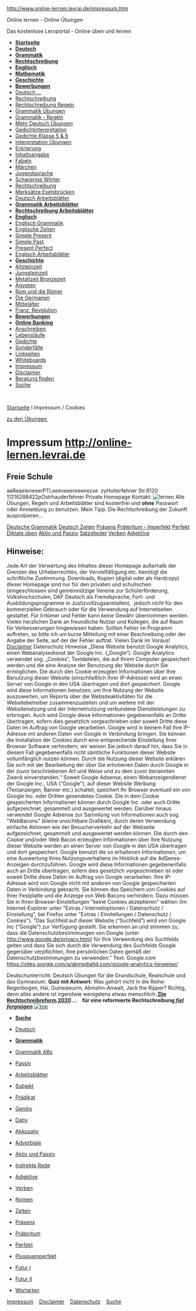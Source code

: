 http://www.online-lernen.levrai.de/impressum.htm

Online lernen - Online Übungen

Das kostenlose Lernportal - Online üben und lernen

-   [**Startseite**](index.htm)
-   [**Deutsch**](deutsch_unterricht.htm)
-   [**Grammatik**](deutsch_grammatik_uebungen_klasse_5_6_7.htm)
-   [**Rechtschreibung**](deutsch_rechtschreibung_uebungen_5-7.htm)
-   [**Englisch**](englisch_online_uebungen.htm)
-   [**Mathematik**](mathematik_uebungen.htm)
-   [**Geschichte**](geschichte_online_uebungen.htm)
-   [**Bewerbungen**](arbeit_wirtschaft/a_arbeit_und_wirtschaft.htm)
-   [Deutsch ...](deutsch_unterricht.htm)
-   [Rechtschreibung](deutsch_rechtschreibung_uebungen_5-7.htm)
-   [Rechtschreibung Regeln](deutsch-uebungen/regeln_der_rechtschreibung.htm)
-   [Grammatik Übungen](deutsch_grammatik_uebungen_klasse_5_6_7.htm)
-   [Grammatik - Regeln](deutsch-uebungen/regeln_der_grammatik.htm)
-   [Mehr Deutsch Übungen](deutsch_unterricht.htm)
-   [Gedichtinterpretation](deutsch-uebungen/gedichtinterpretation/a_gedichtinterpretation.htm)
-   [Gedichte Klasse 5 & 6](deutsch-uebungen/gedichte_klasse_5_6/a_gedichte_klasse_5_6.htm)
-   [Interpretation Übungen](deutsch-uebungen/interpretation/a_interpretation_kurzgeschichten.htm)
-   [Erörterung](deutsch-uebungen/eroerterung/a_eroerterung.htm)
-   [Inhaltsangabe](deutsch-uebungen/inhaltsangabe/a_inhaltsangabe.htm)
-   [Fabeln](deutsch-uebungen/fabeln/a_fabeln_im_unterricht.htm)
-   [Märchen](deutsch-uebungen/maerchen/a_maerchen_im_unterricht.htm)
-   [Jugendsprache](deutsch-uebungen/jugendsprache/a_jugendsprache_im_unterricht.htm)
-   [Schwierige Wörter](deutsch-uebungen/sonderfaelle_rechtschreibung_a.htm)
-   [Rechtschreibung](deutsch-uebungen/sonderfaelle_rechtschreibung_a.htm)
-   [Merksätze Eselsbrücken](deutsch-uebungen/sonderfaelle_rechtschreibung/eselsbruecken.htm)
-   [Deutsch Arbeitsblätter](deutsch_arbeitsblaetter.htm)
-   [**Grammatik Arbeitsblätter**](deutsch-uebungen/grammatik_5_7/a_grammatik_arbeitsblaetter.htm)
-   [**Rechtschreibung Arbeitsblätter**](deutsch-uebungen/rechtschreibung_5_7/a_rechtschreibung_arbeitsblaetter.htm)
-   [**Englisch**](englisch_online_uebungen.htm)
-   [Englisch Grammatik](englisch/englisch_grammatik_uebersicht.htm)
-   [Englische Zeiten](englisch/englische_zeiten.htm)
-   [Simple Present](englisch/englisch_zeiten/simple_present/a_englisch_simple_present.htm)
-   [Simple Past](englisch/englisch_zeiten/simple_past/a_englisch_simple_past.htm)
-   [Present Perfect](englisch/englisch_zeiten/present_perfect/a_englisch_present_perfect.htm)
-   [Englisch Arbeitsblätter](englisch/englisch_arbeitsblaetter.htm)
-   [**Geschichte**](geschichte_online_uebungen.htm)
-   [Altsteinzeit](geschichte_uebungen/steinzeit/a_geschichte_altsteinzeit.htm)
-   [Jungsteinzeit](geschichte_uebungen/jungsteinzeit/a_geschichte_jungsteinzeit_uebungen.htm)
-   [Metallzeit Bronzezeit](geschichte_uebungen/metallzeit/a_geschichte_metallzeit_uebungen.htm)
-   [Ägypten](geschichte_uebungen/aegypten/a_geschichte_aegypten_uebungen.htm)
-   [Rom und die Römer](geschichte_uebungen/rom_roemer/a_geschichte_rom_roemer.htm)
-   [Die Germanen](geschichte_uebungen/germanen/a_geschichte_germanen.htm)
-   [Mittelalter](geschichte_uebungen/mittelalter/a_mittelalter.htm)
-   [Franz. Revolution](geschichte_uebungen/franzoesische_revolution/a_franzoesische_revolution.htm)
-   [**Bewerbungen**](arbeit_wirtschaft/bewerbungen/a_bewerbungen_uebungen.htm)
-   [**Online Banking**](arbeit_wirtschaft/online-banking/a_online_banking.htm)
-   [Anschreiben](arbeit_wirtschaft/bewerbungen/07_beispiele_bewerbungen.htm)
-   [Lebensläufe](arbeit_wirtschaft/bewerbungen/09_lebenslaeufe_beispiele.htm)
-   [Gedichte](http://gedichte.levrai.de/themen_gedichte_kreuzfahrten.htm)
-   [Sonderfälle](deutsch-uebungen/sonderfaelle_rechtschreibung_a.htm)
-   [Linkseiten](lernen_online_links_uebungen.htm)
-   [Whiteboards](whiteboard_smartboard_uebungen.htm)
-   [Impressum](impressum.htm)
-   [Disclaimer](disclaimer.htm)
-   [Beratung finden](beratungseinrichtungen.htm)
-   [Suche](suche.htm)

 

[Startseite](index.htm) I Impressum / Cookies

[zu den Übungen ](deutsch-uebungen/grammatik_5_7/17_alle_satzglieder/01_objekte_bestimmen_uebungen.htm)

Impressum http://online-lernen.levrai.de
========================================

Freie Schule
------------

<span class="weiss">aa</span>R<span class="weiss">e</span>a<span class="weiss">e</span>i<span class="weiss">e</span>n<span class="weiss">e</span>e<span class="weiss">e</span>r<span class="weiss">PT</span>L<span class="weiss">e</span>e<span class="weiss">e</span>v<span class="weiss">e</span>e<span class="weiss">e</span>r<span class="weiss">e</span>e<span class="weiss">e</span>n<span class="weiss">e</span>z<span class="weiss">se</span>
<span class="weiss">  zy</span>Holterfehner Str.<span class="weiss">81</span>20
<span class="weiss">11</span>2<span class="weiss">1</span>6<span class="weiss">2</span>8<span class="weiss">8</span>4<span class="weiss">2</span>2<span class="weiss">p</span>Ostrhauderfehn<span class="weiss">er</span>
Private Homepage
Kontakt: ![lernen](images/email_info.GIF)
Alle Übungen, Regeln und Arbeitsblätter sind kostenfrei und **ohne** Passwort oder Anmeldung zu benutzen. Mein Tipp: Die Rechtschreibung der Zukunft ausprobieren...

[Deutsche Grammatik](deutsch_grammatik_uebungen_klasse_5_6_7.htm)
[Deutsch Zeiten](deutsch-uebungen/grammatik_5_7/31_zeiten/a_grammatik_zeiten.htm)
[Präsens](deutsch-uebungen/grammatik_5_7/praesens_zeiten/a_zeiten_praesens.htm)
[Präteritum - Imperfekt](deutsch-uebungen/grammatik_5_7/praeteritum_imperfekt/a_zeiten_praeteritum.htm)
[Perfekt](deutsch-uebungen/grammatik_5_7/perfekt_zeiten/a_zeiten_perfekt.htm)
[Diktate üben](deutsch-uebungen/rechtschreibung_5_7/80_diktate/a_diktate_ueben.htm)
[Aktiv und Passiv](deutsch-uebungen/grammatik_5_7/20_aktiv_passiv/aktiv_passiv_grammatik.JPG)
[Satzglieder](deutsch-uebungen/grammatik_5_7/17_alle_satzglieder/a_alle_satzglieder_uebungen.htm)
[Verben](deutsch-uebungen/grammatik_5_7/02_verben_grammatik/a_grammatik_verben_regeln_uebungen.htm)
[Adjektive](deutsch-uebungen/grammatik_5_7/03_adjektive_grammatik/a_grammatik_adjektive_regeln_uebungen.htm)

Hinweise:
---------

Jede Art der Verwertung des Inhaltes dieser Homepage außerhalb der Grenzen des Urheberrechtes, der Vervielfältigung etc. benötigt die schriftliche Zustimmung. Downloads, Kopien (digital oder als Hardcopy) dieser Homepage sind nur für den privaten und schulischen (eingeschlossen sind gemeinnützige Vereine zur Schülerförderung, Volkshochschulen, DAF Deutsch als Fremdsprache, Fort- und Ausbildungsprogramme in Justizvollzugsanstalten),  jedoch *nicht* für den kommerziellen Gebrauch oder für die Verwendung auf Internetseiten  gestattet.
Für Irrtümer und Fehler kann keine Gewähr übernommen werden.
Vielen herzlichen Dank an freundliche Nutzer und Kollegen, die auf Raum für Verbesserungen hingewiesen haben. Sollten Fehler im Programm auftreten, so bitte ich um kurze Mitteilung mit einer Beschreibung oder der Angabe der Seite, auf der der Fehler auftrat. Vielen Dank im Voraus!
[Disclaimer](disclaimer.htm)
Datenschutz Hinweise
„Diese Website benutzt Google Analytics, einen Webanalysedienst der Google Inc. („Google“). Google Analytics verwendet sog. „Cookies“, Textdateien, die auf Ihrem Computer gespeichert werden und die eine Analyse der Benutzung der Website durch Sie ermöglichen. Die durch den Cookie erzeugten Informationen über Ihre Benutzung dieser Website (einschließlich Ihrer IP-Adresse) wird an einen Server von Google in den USA übertragen und dort gespeichert. Google wird diese Informationen benutzen, um Ihre Nutzung der Website auszuwerten, um Reports über die Websiteaktivitäten für die Websitebetreiber zusammenzustellen und um weitere mit der Websitenutzung und der Internetnutzung verbundene Dienstleistungen zu erbringen. Auch wird Google diese Informationen gegebenenfalls an Dritte übertragen, sofern dies gesetzlich vorgeschrieben oder soweit Dritte diese Daten im Auftrag von Google verarbeiten. Google wird in keinem Fall Ihre IP-Adresse mit anderen Daten von Google in Verbindung bringen. Sie können die Installation der Cookies durch eine entsprechende Einstellung Ihrer Browser Software verhindern; wir weisen Sie jedoch darauf hin, dass Sie in diesem Fall gegebenenfalls nicht sämtliche Funktionen dieser Website vollumfänglich nutzen können. Durch die Nutzung dieser Website erklären Sie sich mit der Bearbeitung der über Sie erhobenen Daten durch Google in der zuvor beschriebenen Art und Weise und zu dem zuvor benannten Zweck einverstanden.“
Soweit Google Adsense, einen Webanzeigendienst der Google Inc., USA ("Google"), auf dieser Website Werbung (Textanzeigen, Banner etc.) schaltet, speichert Ihr Browser eventuell ein von Google Inc. oder Dritten gesendetes Cookie. Die in dem Cookie gespeicherten Informationen können durch Google Inc. oder auch Dritte aufgezeichnet, gesammelt und ausgewertet werden. Darüber hinaus verwendet Google Adsense zur Sammlung von Informationen auch sog. "WebBacons" (kleine unsichtbare Grafiken), durch deren Verwendung einfache Aktionen wie der Besucherverkehr auf der Webseite aufgezeichnet, gesammelt und ausgewertet werden können. Die durch den Cookie und/oder Web Bacon erzeugten Informationen über Ihre Nutzung dieser Website werden an einen Server von Google in den USA übertragen und dort gespeichert. Google benutzt die so erhaltenen Informationen, um eine Auswertung Ihres Nutzungsverhaltens im Hinblick auf die AdSense-Anzeigen durchzuführen. Google wird diese Informationen gegebenenfalls auch an Dritte übertragen, sofern dies gesetzlich vorgeschrieben ist oder soweit Dritte diese Daten im Auftrag von Google verarbeiten. Ihre IP-Adresse wird von Google nicht mit anderen von Google gespeicherten Daten in Verbindung gebracht. Sie können das Speichern von Cookies auf Ihrer Festplatte und die Anzeige von Web Bacons verhindern. Dazu müssen Sie in Ihren Browser-Einstellungen "keine Cookies akzeptieren" wählen (Im Internet-Explorer unter "Extras / Internetoptionen / Datenschutz / Einstellung", bei Firefox unter "Extras / Einstellungen / Datenschutz / Cookies").
“Das Suchfeld auf dieser Website (“Suchfeld”) wird von Google Inc (“Google”) zur Verfügung gestellt. Sie erkennen an und stimmen zu, dass die Datenschutzbestimmungen von Google (unter <http://www.google.de/privacy.html>) für Ihre Verwendung des Suchfelds gelten und dass Sie sich durch die Verwendung des Suchfelds Google gegenüber verpflichten, Ihre persönlichen Daten gemäß der Datenschutzbestimmungen zu verwenden."
Text: Google.com <https://sites.google.com/a/akmedialtd.com/google-analytics-hinweise/>

Deutschunterricht: Deutsch Übungen für die Grundschule, Realschule und das Gymnasium.
**Quiz mit Antwort:**
Was gehört nicht in die Reihe:
Regenbogen, Hai, Guineawurm, Abmahn-Anwalt, Jack the Ripper?
Richtig, denn alles andere ist irgendwie wenigstens etwas menschlich.**[
Die Rechtschreibreform 2020](http://rechtschreibreform.levrai.de) ...    für eine reformierte Rechtschreibung
*[<span class="rot">f</span>iel <span class="rot">f</span>ergnügen](http://rechtschreibreform.levrai.de)***
[<img src="images/top.gif" alt="top" class="randlos" />](#top)

-   [**Suche**](suche.htm)
-   [Deutsch](deutsch_unterricht.htm)
-   [**Grammatik**](deutsch_grammatik_uebungen_klasse_5_6_7.htm)
-   [Grammatik ABs](deutsch-uebungen/grammatik_5_7/a_grammatik_arbeitsblaetter.htm)
-   [Passiv](deutsch-uebungen/grammatik_5_7/20_aktiv_passiv/a_grammatik_aktiv_passiv.htm)
-   [Arbeitsblätter](deutsch-uebungen/grammatik_5_7/a_arbeitsblaetter_satzglieder.htm)
-   [Subjekt](deutsch-uebungen/grammatik_5_7/06_satzglieder_subjekt/a_grammatik_subjekt_regeln_uebungen.htm)
-   [Prädikat](deutsch-uebungen/grammatik_5_7/07_satzglieder_praedikat/a_grammatik_praedikat_regeln_uebungen.htm)

-   [Genitiv](deutsch-uebungen/grammatik_5_7/11_genitivobjekte/a_grammatik_genitivobjekte_regeln_uebungen.htm)
-   [Dativ](deutsch-uebungen/grammatik_5_7/08_dativobjekte/a_grammatik_dativobjekte_bestimmen.htm)
-   [Akkusativ](deutsch-uebungen/grammatik_5_7/09_akkusativobjekte/a_grammatik_akkusativobjekte_bestimmen.htm)
-   [Adverbiale](deutsch-uebungen/grammatik_5_7/12_adverbiale_bestimmungen/a_adverbiale_bestimmungen_uebungen.htm)
-   [Aktiv und Passiv](deutsch-uebungen/grammatik_5_7/20_aktiv_passiv/a_grammatik_aktiv_passiv.htm)
-   [Indirekte Rede](deutsch-uebungen/grammatik_5_7/30_indirekte_rede/a_indirekte_rede.htm)
-   [Adjektive](deutsch-uebungen/grammatik_5_7/03_adjektive_grammatik/a_grammatik_adjektive_regeln_uebungen.htm)
-   [Verben](deutsch-uebungen/grammatik_5_7/02_verben_grammatik/a_grammatik_verben_regeln_uebungen.htm)
-   [Nomen](deutsch-uebungen/grammatik_5_7/01_nomen_grammatik/a_grammatik_nomen_regeln_uebungen.htm)
-   [Zeiten](deutsch-uebungen/grammatik_5_7/deutsch_zeiten_uebungen.htm)
-   [Präsens](deutsch-uebungen/grammatik_5_7/praesens_zeiten/a_zeiten_praesens.htm)
-   [Präteritum](deutsch-uebungen/grammatik_5_7/praeteritum_imperfekt/a_zeiten_praeteritum.htm)
-   [Perfekt](deutsch-uebungen/grammatik_5_7/perfekt_zeiten/a_zeiten_perfekt.htm)
-   [Plusquamperfekt](deutsch-uebungen/grammatik_5_7/plusquamperfekt_zeiten/a_zeiten_plusquamperfekt.htm)
-   [Futur I](deutsch-uebungen/grammatik_5_7/futur_1_zeiten/a_zeiten_futur_1.htm)
-   [Futur II](deutsch-uebungen/grammatik_5_7/futur_2_zeiten/a_zeiten_futur_2.htm)
-   [Wortarten](deutsch-uebungen/grammatik_5_7/26_wortarten/a_wortarten.htm)

[Impressum](impressum.htm)    [Disclaimer](disclaimer.htm)    [Datenschutz](impressum.htm)    [Suche](suche.htm)



